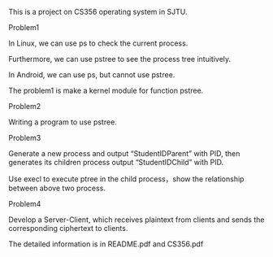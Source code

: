 This is a project on CS356 operating system in SJTU.

Problem1

In Linux, we can use ps to check the current process.

Furthermore, we can use pstree to see the process tree intuitively.

In Android, we can use ps, but cannot use pstree.

The problem1 is make a kernel module for function pstree.


Problem2

Writing a program to use pstree.

Problem3

Generate a new process and output “StudentIDParent” with PID, then generates its children process output “StudentIDChild” with PID.

Use execl to execute ptree in the child process，show the relationship between above two process.

Problem4

Develop a Server-Client, which receives plaintext from clients and sends the corresponding ciphertext to clients.

The detailed information is in README.pdf and CS356.pdf
